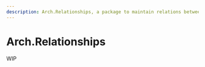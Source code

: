 ```yaml
---
description: Arch.Relationships, a package to maintain relations between entities.
---
```


# Arch.Relationships

WIP
